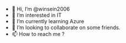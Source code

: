 - 👋 Hi, I’m @winsein2006
- 👀 I’m interested in IT
- 🌱 I’m currently learning Azure
- 💞️ I’m looking to collaborate on some friends.
- 📫 How to reach me ?

<!---
winsein2006/winsein2006 is a ✨ special ✨ repository because its `README.md` (this file) appears on your GitHub profile.
You can click the Preview link to take a look at your changes.
--->
